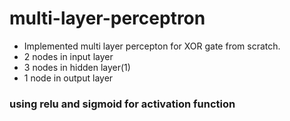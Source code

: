 # multi-layer-perceptron

- Implemented multi layer percepton for XOR gate from scratch.
- 2 nodes in input layer
- 3 nodes in hidden layer(1)
- 1 node in output layer

### using relu and sigmoid for activation function